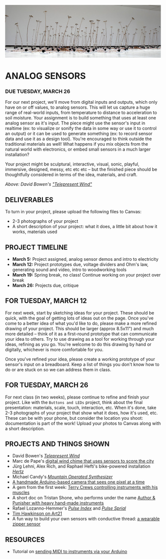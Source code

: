 ![](https://raw.githubusercontent.com/jeffThompson/PhysicalComputing/master/Images/02_AnalogSensors/TelepresentWind_DavidBowen.jpg)

# ANALOG SENSORS  
### DUE TUESDAY, MARCH 26

For our next project, we'll move from digital inputs and outputs, which only have on or off values, to analog sensors. This will let us capture a huge range of real-world inputs, from temperature to distance to acceleration to soil moisture. Your assignment is to build something that uses at least one analog sensor as it's input. The piece might use the sensor's input in realtime (ex: to visualize or sonify the data in some way or use it to control an output) or it can be used to generate something (ex: to record sensor data and use it as a design tool). You're encouraged to think outside the traditional materials as well! What happens if you mix objects from the natural world with electronics, or embed small sensors in a much larger installation?

Your project might be sculptural, interactive, visual, sonic, playful, immersive, designed, messy, etc etc etc – but the finished piece should be thoughtfully considered in terms of the idea, materials, and craft.

*Above: David Bowen's ["Telepresent Wind"](http://www.dwbowen.com/telepresent-wind)*

## DELIVERABLES  
To turn in your project, please upload the following files to Canvas:  
* 2-3 photographs of your project  
* A short description of your project: what it does, a little bit about how it works, materials used  

## PROJECT TIMELINE  
* **March 5:** Project assigned, analog sensor demos and intro to electricity  
* **March 12:** Project prototypes due, voltage dividers and Ohm's law, generating sound and video, intro to woodworking tools  
* **March 19:** Spring break, no class! Continue working on your project over break  
* **March 26:** Projects due, critique

## FOR TUESDAY, MARCH 12  
For next week, start by sketching ideas for your project. These should be quick, with the goal of getting lots of ideas out on the page. Once you've come to a better idea of what you'd like to do, please make a more refined drawing of your project. This should be larger (approx 8.5x11") and much more detailed – think of it as a first-round prototype that can communicate your idea to others. Try to use drawing as a tool for working through your ideas, refining as you go. You're welcome to do this drawing by hand or digitally, whichever is more comfortable for you.

Once you've refined your idea, please create a working prototype of your sensor's input on a breadboard. Keep a list of things you don't know how to do or are stuck on so we can address them in class.

## FOR TUESDAY, MARCH 26  
For next class (in two weeks), please continue to refine and finish your project. Like with the `Buttons and LEDs` project, think about the final presentation: materials, scale, touch, interaction, etc. When it's done, take 2-3 photographs of your project that show what it does, how it's used, etc. These can be with your phone, but consider the location you shoot: documentation is part of the work! Upload your photos to Canvas along with a short description.

## PROJECTS AND THINGS SHOWN  
* David Bowen's [*Telepresent Wind*](http://www.dwbowen.com/telepresent-wind)  
* Marc de Pape's [digital wind chime that uses sensors to score the city](https://www.designboom.com/technology/the-chime-a-digital-wind-chime-by-marc-de-pape/)  
* Jürg Lehni, Alex Rich, and Raphael Hefti's bike-powered installation [*Hertz*](http://juerglehni.com/works/hertz)  
* Michael Candy's [*Mountain Operated Synthesizer*](https://michaelcandy.com/MOS-Mountain-Operated-Synthesizer)  
* [A handmade Arduino-based camera that sees one pixel at a time](https://hackaday.com/2018/12/17/arduino-one-pixel-camera-sees-all-eventually/)  
* A gem from the first week: [Terry Crews controlling instruments with his muscles](https://www.youtube.com/watch?v=S9iKC7vb-Ts)  
* A short doc on Tristan Shone, who performs under the name [Author & Punisher with heavy hand-made instruments](https://www.youtube.com/watch?v=PrOTHl6Tldc)  
* Rafael Lozanno-Hemmer's [*Pulse Index*](http://www.lozano-hemmer.com/pulse_index.php) and [*Pulse Sprial*](http://www.lozano-hemmer.com/pulse_spiral.php)  
* [Tim Hawkinson on Art21](https://art21.org/watch/art-in-the-twenty-first-century/s2/tim-hawkinson-in-time-segment/)  
* A fun way to build your own sensors with conductive thread: [a wearable zipper sensor](https://itp.nyu.edu/archive/physcomp-spring2014/sensors/Reports/ZipperSensor.html)  

## RESOURCES  
* Tutorial on [sending MIDI to instruments via your Arduino](https://www.arduino.cc/en/tutorial/midi)  

